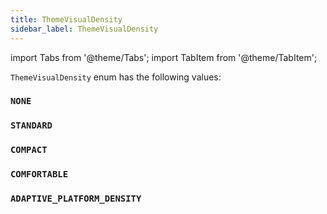 ```yaml
---
title: ThemeVisualDensity
sidebar_label: ThemeVisualDensity
---
```

import Tabs from '@theme/Tabs';
import TabItem from '@theme/TabItem';

`ThemeVisualDensity` enum has the following values:

### `NONE`
### `STANDARD`
### `COMPACT`
### `COMFORTABLE`
### `ADAPTIVE_PLATFORM_DENSITY`